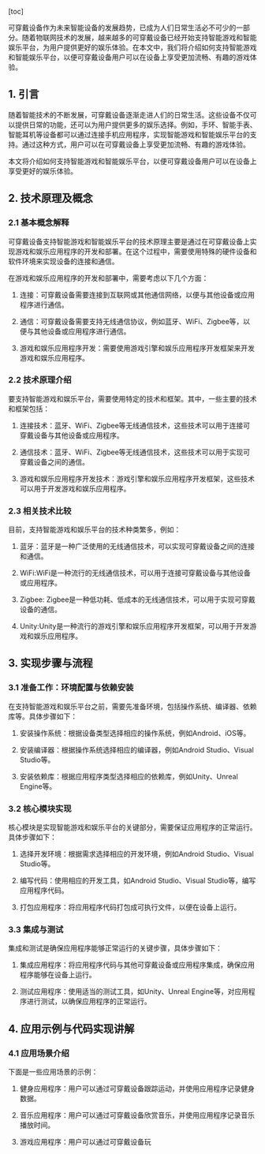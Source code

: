 
[toc]                    
                
                
可穿戴设备作为未来智能设备的发展趋势，已成为人们日常生活必不可少的一部分。随着物联网技术的发展，越来越多的可穿戴设备已经开始支持智能游戏和智能娱乐平台，为用户提供更好的娱乐体验。在本文中，我们将介绍如何支持智能游戏和智能娱乐平台，以便可穿戴设备用户可以在设备上享受更加流畅、有趣的游戏体验。

## 1. 引言

随着智能技术的不断发展，可穿戴设备逐渐走进人们的日常生活。这些设备不仅可以提供日常的功能，还可以为用户提供更多的娱乐选择。例如，手环、智能手表、智能耳机等设备都可以通过连接手机应用程序，实现智能游戏和智能娱乐平台的支持。通过这种方式，用户可以在可穿戴设备上享受更加流畅、有趣的游戏体验。

本文将介绍如何支持智能游戏和智能娱乐平台，以便可穿戴设备用户可以在设备上享受更好的娱乐体验。

## 2. 技术原理及概念

### 2.1 基本概念解释

可穿戴设备支持智能游戏和智能娱乐平台的技术原理主要是通过在可穿戴设备上实现游戏和娱乐应用程序的开发和部署。在这个过程中，需要使用特殊的硬件设备和软件环境来实现设备的连接和通信。

在游戏和娱乐应用程序的开发和部署中，需要考虑以下几个方面：

1. 连接：可穿戴设备需要连接到互联网或其他通信网络，以便与其他设备或应用程序进行通信。

2. 通信：可穿戴设备需要支持无线通信协议，例如蓝牙、WiFi、Zigbee等，以便与其他设备或应用程序进行通信。

3. 游戏和娱乐应用程序开发：需要使用游戏引擎和娱乐应用程序开发框架来开发游戏和娱乐应用程序。

### 2.2 技术原理介绍

要支持智能游戏和娱乐平台，需要使用特定的技术和框架。其中，一些主要的技术和框架包括：

1. 连接技术：蓝牙、WiFi、Zigbee等无线通信技术，这些技术可以用于连接可穿戴设备与其他设备或应用程序。

2. 通信技术：蓝牙、WiFi、Zigbee等无线通信技术，这些技术可以用于实现可穿戴设备之间的通信。

3. 游戏和娱乐应用程序开发技术：游戏引擎和娱乐应用程序开发框架，这些技术可以用于开发游戏和娱乐应用程序。

### 2.3 相关技术比较

目前，支持智能游戏和娱乐平台的技术种类繁多，例如：

1. 蓝牙：蓝牙是一种广泛使用的无线通信技术，可以实现可穿戴设备之间的连接和通信。

2. WiFi:WiFi是一种流行的无线通信技术，可以用于连接可穿戴设备与其他设备或应用程序。

3. Zigbee: Zigbee是一种低功耗、低成本的无线通信技术，可以用于实现可穿戴设备的通信。

4. Unity:Unity是一种流行的游戏引擎和娱乐应用程序开发框架，可以用于开发游戏和娱乐应用程序。

## 3. 实现步骤与流程

### 3.1 准备工作：环境配置与依赖安装

在支持智能游戏和娱乐平台之前，需要先准备环境，包括操作系统、编译器、依赖库等。具体步骤如下：

1. 安装操作系统：根据设备类型选择相应的操作系统，例如Android、iOS等。

2. 安装编译器：根据操作系统选择相应的编译器，例如Android Studio、Visual Studio等。

3. 安装依赖库：根据应用程序类型选择相应的依赖库，例如Unity、Unreal Engine等。

### 3.2 核心模块实现

核心模块是实现智能游戏和娱乐平台的关键部分，需要保证应用程序的正常运行。具体步骤如下：

1. 选择开发环境：根据需求选择相应的开发环境，例如Android Studio、Visual Studio等。

2. 编写代码：使用相应的开发工具，如Android Studio、Visual Studio等，编写应用程序代码。

3. 打包应用程序：将应用程序代码打包成可执行文件，以便在设备上运行。

### 3.3 集成与测试

集成和测试是确保应用程序能够正常运行的关键步骤，具体步骤如下：

1. 集成应用程序：将应用程序代码与其他可穿戴设备或应用程序集成，确保应用程序能够在设备上运行。

2. 测试应用程序：使用适当的测试工具，如Unity、Unreal Engine等，对应用程序进行测试，以确保应用程序的正常运行。

## 4. 应用示例与代码实现讲解

### 4.1 应用场景介绍

下面是一些应用场景的示例：

1. 健身应用程序：用户可以通过可穿戴设备跟踪运动，并使用应用程序记录健身数据。

2. 音乐应用程序：用户可以通过可穿戴设备欣赏音乐，并使用应用程序记录音乐播放时间。

3. 游戏应用程序：用户可以通过可穿戴设备玩

